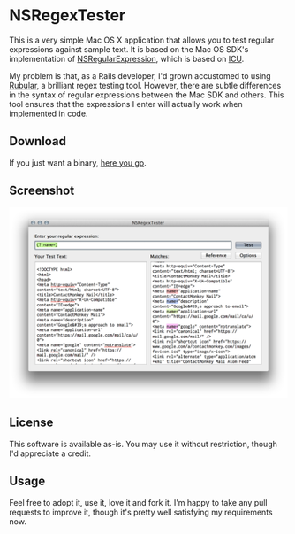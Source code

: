 NSRegexTester
=============

This is a very simple Mac OS X application that allows you to test regular expressions against sample text. It is based on the Mac OS SDK's implementation of [NSRegularExpression](https://developer.apple.com/library/mac/#documentation/Foundation/Reference/NSRegularExpression_Class/Reference/Reference.html), which is based on [ICU](http://site.icu-project.org). 

My problem is that, as a Rails developer, I'd grown accustomed to using [Rubular](http://www.rubular.com), a brilliant regex testing tool. However, there are subtle differences in the syntax of regular expressions between the Mac SDK and others. This tool ensures that the expressions I enter will actually work when implemented in code.

Download
----
If you just want a binary, [here you go](https://github.com/aaronvegh/nsregextester/blob/00334d60179134e3573cb37cfb4fdb8cbe510c2e/NSRegexTester.zip?raw=true).

Screenshot
--

<img src="./screenshot.png" />

License
--
This software is available as-is. You may use it without restriction, though I'd appreciate a credit.

Usage
--
Feel free to adopt it, use it, love it and fork it. I'm happy to take any pull requests to improve it, though it's pretty well satisfying my requirements now.
